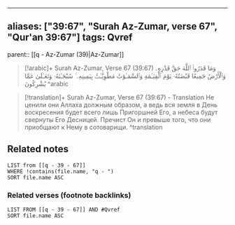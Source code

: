 
---
aliases: ["39:67", "Surah Az-Zumar, verse 67", "Qur'an 39:67"]
tags: Qvref
---

parent:: [[q - Az-Zumar (39)|Az-Zumar]]

> [!arabic]+ Surah Az-Zumar, Verse 67 (39:67)
> <span class="quran-arabic">وَمَا قَدَرُوا۟ ٱللَّهَ حَقَّ قَدْرِهِۦ وَٱلْأَرْضُ جَمِيعًا قَبْضَتُهُۥ يَوْمَ ٱلْقِيَـٰمَةِ وَٱلسَّمَـٰوَٰتُ مَطْوِيَّـٰتٌۢ بِيَمِينِهِۦ ۚ سُبْحَـٰنَهُۥ وَتَعَـٰلَىٰ عَمَّا يُشْرِكُونَ</span>
^arabic

> [!translation]+ Surah Az-Zumar, Verse 67 (39:67) - Translation
> Не ценили они Аллаха должным образом, а ведь вся земля в День воскресения будет всего лишь Пригоршней Его, а небеса будут свернуты Его Десницей. Пречист Он и превыше того, что они приобщают к Нему в сотоварищи.
^translation



## Related notes
```dataview
LIST from [[q - 39 - 67]]
WHERE !contains(file.name, "q - ")
SORT file.name ASC
```

### Related verses (footnote backlinks)
```dataview
LIST FROM [[q - 39 - 67]] AND #Qvref
SORT file.name ASC
```

